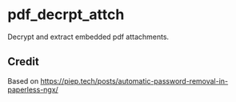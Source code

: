# pdf_decrpt_attch
Decrypt and extract embedded pdf attachments.

## Credit
Based on https://piep.tech/posts/automatic-password-removal-in-paperless-ngx/
